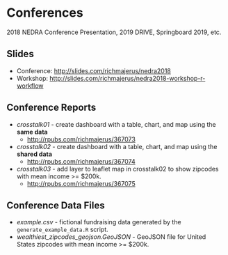 # Conferences
2018 NEDRA Conference Presentation, 2019 DRIVE, Springboard 2019, etc. 

## Slides
* Conference: http://slides.com/richmajerus/nedra2018
* Workshop: http://slides.com/richmajerus/nedra2018-workshop-r-workflow

## Conference Reports
* *crosstalk01* - create dashboard with a table, chart, and map using the **same data**
  * http://rpubs.com/richmajerus/367073
* *crosstalk02* - create dashboard with a table, chart, and map using the **shared data**
  * http://rpubs.com/richmajerus/367074
* *crosstalk03* - add layer to leaflet map in crosstalk02 to show zipcodes with mean income >= $200k.
  * http://rpubs.com/richmajerus/367075
  
## Conference Data Files
* *example.csv* - fictional fundraising data generated by the `generate_example_data.R` script. 
* *wealthiest_zipcodes_geojson.GeoJSON* - GeoJSON file for United States zipcodes with mean income >= $200k. 

